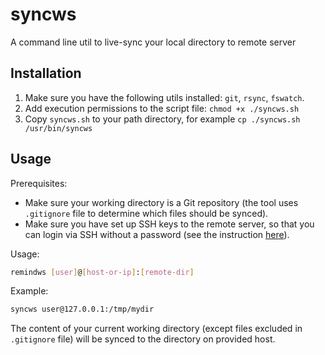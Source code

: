 # syncws

A command line util to live-sync your local directory to remote server

## Installation

1. Make sure you have the following utils installed: `git`, `rsync`, `fswatch`.
1. Add execution permissions to the script file: `chmod +x ./syncws.sh`
1. Copy `syncws.sh` to your path directory, for example `cp ./syncws.sh /usr/bin/syncws`

## Usage

Prerequisites:

- Make sure your working directory is a Git repository (the tool uses `.gitignore` file to determine which files should be synced).
- Make sure you have set up SSH keys to the remote server, so that you can login via SSH without a password (see the instruction [here](https://www.digitalocean.com/community/tutorials/how-to-set-up-ssh-keys--2)).

Usage: 

```bash
remindws [user]@[host-or-ip]:[remote-dir]
```

Example:

```bash
syncws user@127.0.0.1:/tmp/mydir
```

The content of your current working directory (except files excluded in `.gitignore` file) will be synced to the directory on provided host.
